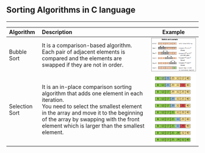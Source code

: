 ## Sorting Algorithms in C language
___

| Algorithm     | Description   | Example   |
|:-------------|:-------------|:---------:|
|Bubble Sort   | It is a comparison-based algorithm.<br>Each pair of adjacent elements is compared and the elements are swapped if they are not in order.| ![img src](https://github.com/ahauserus/c-crash-course/blob/main/images/bubble-sort.png?raw=true) |
|Selection Sort| It is an in-place comparison sorting algorithm that adds one element in each iteration.<br>You need to select the smallest element in the array and move it to the beginning of the array by swapping with the front element which is larger than the smallest element. |![img src](https://github.com/ahauserus/c-crash-course/blob/main/images/selection-sort.png?raw=true) |


<!-- 1. Bubble Sort<br> -->
<!-- 2. Selection Sort<br> -->
<!-- 3. Insertion Sort<br> -->
<!-- 4. Merge Sort<br> -->
<!-- 5. Quick Sort<br> -->
